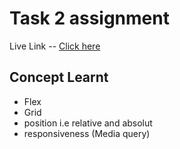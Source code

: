 # Task 2 assignment

Live Link -- [Click here](https://task2flexgrid.netlify.app/)

## Concept Learnt 
 - Flex
 - Grid
 - position i.e relative and absolut
 - responsiveness (Media query)
